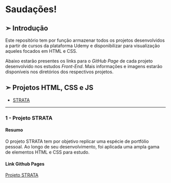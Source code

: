 <h1>Saudações!</h1>



<h2>➣ Introdução</h2>

<p>Este repositório tem por função armazenar todos os projetos desenvolvidos a partir de cursos da plataforma Udemy e disponibilizar para visualização aqueles focados em HTML e CSS.</p>

<p>Abaixo estarão presentes os links para o <i>GitHub Page</i> de cada projeto desenvolvido nos estudos <i>Front-End</i>. Mais informações e imagens estarão disponíveis nos diretórios dos respectivos projetos.</p>



<h2>➣ Projetos HTML, CSS e JS</h2>




<ul>
    <li> <a href="#Strata">STRATA</a> </li>
</ul>

<hr>



<h3 id="Strata">1 - Projeto STRATA</h3>



<h4>Resumo</h4>

<p>O projeto STRATA tem por objetivo replicar uma espécie de portfólio pessoal. Ao longo de seu desenvolvimento, foi aplicada uma ampla gama de elementos HTML e CSS para estudo.</p>



<h4>Link Github Pages</h4>

[Projeto STRATA](https://falarzedu.github.io/Projetos-Udemy/HTML,%20CSS%20E%20JS%20BÁSICO-INTERMEDIÁRIO/01%20-%20Projeto%20STRATA/)
